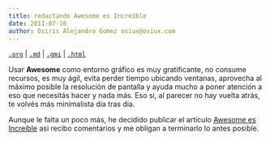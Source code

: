 ```yaml
---
title: redactando Awesome es Increíble
date: 2011-07-16
author: Osiris Alejandro Gomez osiux@osiux.com
---
```


[`.org`](https://gitlab.com/osiux/osiux.gitlab.io/-/raw/master/2011-07-16-awesome-es-increible.org) |
[`.md`](https://gitlab.com/osiux/osiux.gitlab.io/-/raw/master/2011-07-16-awesome-es-increible.md) |
[`.gmi`](gemini://gmi.osiux.com/2011-07-16-awesome-es-increible.gmi) |
[`.html`](https://osiux.gitlab.io/2011-07-16-awesome-es-increible.html)

Usar **Awesome** como entorno gráfico es muy gratificante, no consume
recursos, es muy ágil, evita perder tiempo ubicando ventanas, aprovecha
al máximo posible la resolución de pantalla y ayuda mucho a poner
atención a eso que necesitás hacer y nada más. Eso si, al parecer no hay
vuelta atrás, te volvés más minimalista día tras día.

Aunque le falta un poco más, he decidido publicar el artículo [Awesome
es Increíble](awesome-es-increible) asi recibo comentarios y me
obligan a terminarlo lo antes posible.
